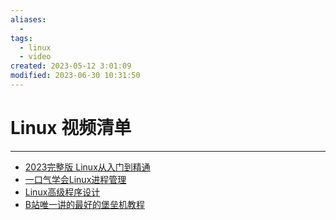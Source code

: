 ```yaml
---
aliases:
  - 
tags:
  - linux
  - video
created: 2023-05-12 3:01:09
modified: 2023-06-30 10:31:50
---
```

# Linux 视频清单

---

* [2023完整版 Linux从入门到精通](https://www.bilibili.com/video/BV1tX4y1r7Bn)
* [一口气学会Linux进程管理](https://www.bilibili.com/video/BV1Th4y147Fv)
* [Linux高级程序设计](https://www.bilibili.com/video/BV1go4y1N7m3)
* [B站唯一讲的最好的堡垒机教程](https://www.bilibili.com/video/BV1au411Y7Yx)